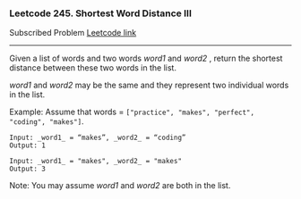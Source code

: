 ### Leetcode 245. Shortest Word Distance III
Subscribed Problem
[Leetcode link](https://leetcode.com/problems/shortest-word-distance-iii/)

---

Given a list of words and two words <em>word1</em> and <em>word2</em> , return the shortest distance between these two words in the list.

<em>word1</em> and <em>word2</em>  may be the same and they represent two individual words in the list.

Example:
Assume that words = `["practice", "makes", "perfect", "coding", "makes"]`.
```
Input: _word1_ = “makes”, _word2_ = “coding”
Output: 1

Input: _word1_ = "makes", _word2_ = "makes"
Output: 3
```
Note:
You may assume <em>word1</em> and <em>word2</em> are both in the list.
